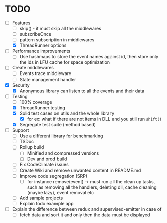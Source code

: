 # TODO


- [ ] Features
  - [ ] skip() - it must skip all the middlewares
  - [ ] subscribeOnce
  - [ ] pattern subscription in middlewares
  - [x] ThreadRunner options

- [ ] Performance improvements
  - [ ] Use hashmaps to store the event names against id, then store only the ids in LFU cache for space optimization

- [ ] Create middlewares
  - [ ] Events trace middleware
  - [ ] State management handler

- [x] Security
  - [x] Anonymous library can listen to all the events and their data
  
- [ ] Testing
  - [ ] 100% coverage
  - [x] ThreadRunner testing
  - [x] Solid test cases on utils and the whole library
    - [x] for ex: what if there are not items in DLL and you still run `shift()`
  - [x] Segregate test suite (method based)

- [ ] Support
  - [ ] Use a different library for benchmarking
  - [ ] TSDoc
  - [ ] Rollup build
    - [ ] Minified and compressed versions
    - [ ] Dev and prod build
  - [ ] Fix CodeClimate issues
  - [ ] Create Wiki and remove unwanted content in README.md
  - [ ] Improve code segregation (SRP)
    - [ ] for instance remove(event) -> must run all the clean up tasks, such as removing all the handlers, deleting dll, cache cleaning (maybe lazy), event removal etc
  - [ ] Add sample projects
  - [ ] Explain todo example app

- [ ] Explain the difference between redux and supervised-emitter in case of
  - [ ] fetch data and sort it and only then the data must be displayed